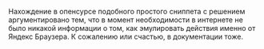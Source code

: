 Нахождение в опенсурсе подобного простого сниппета с решением аргументировано тем, что в момент необходимости в интернете не было никакой информации о том, как эмулировать действия именно от Яндекс Браузера. К сожалению или счастью, в документации тоже.
